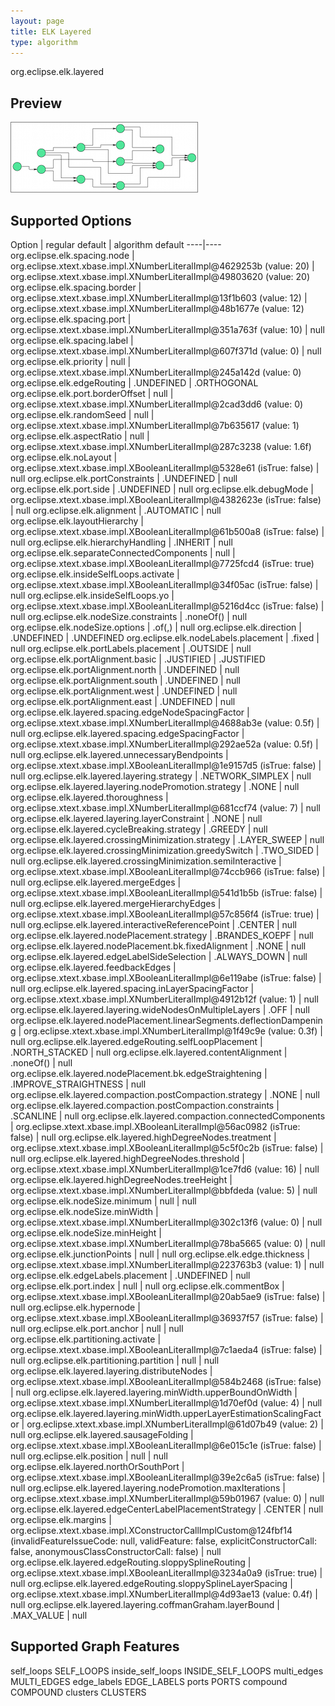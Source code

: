 ```yaml
---
layout: page
title: ELK Layered
type: algorithm
---
```

org.eclipse.elk.layered

## Preview
![](images/layered.png)

## Supported Options

Option | regular default | algorithm default 
----|----
org.eclipse.elk.spacing.node | org.eclipse.xtext.xbase.impl.XNumberLiteralImpl@4629253b (value: 20) | org.eclipse.xtext.xbase.impl.XNumberLiteralImpl@49803620 (value: 20)
org.eclipse.elk.spacing.border | org.eclipse.xtext.xbase.impl.XNumberLiteralImpl@13f1b603 (value: 12) | org.eclipse.xtext.xbase.impl.XNumberLiteralImpl@48b1677e (value: 12)
org.eclipse.elk.spacing.port | org.eclipse.xtext.xbase.impl.XNumberLiteralImpl@351a763f (value: 10) | null
org.eclipse.elk.spacing.label | org.eclipse.xtext.xbase.impl.XNumberLiteralImpl@607f371d (value: 0) | null
org.eclipse.elk.priority | null | org.eclipse.xtext.xbase.impl.XNumberLiteralImpl@245a142d (value: 0)
org.eclipse.elk.edgeRouting | <XFeatureCallImplCustom>.UNDEFINED | <XFeatureCallImplCustom>.ORTHOGONAL
org.eclipse.elk.port.borderOffset | null | org.eclipse.xtext.xbase.impl.XNumberLiteralImpl@2cad3dd6 (value: 0)
org.eclipse.elk.randomSeed | null | org.eclipse.xtext.xbase.impl.XNumberLiteralImpl@7b635617 (value: 1)
org.eclipse.elk.aspectRatio | null | org.eclipse.xtext.xbase.impl.XNumberLiteralImpl@287c3238 (value: 1.6f)
org.eclipse.elk.noLayout | org.eclipse.xtext.xbase.impl.XBooleanLiteralImpl@5328e61 (isTrue: false) | null
org.eclipse.elk.portConstraints | <XFeatureCallImplCustom>.UNDEFINED | null
org.eclipse.elk.port.side | <XFeatureCallImplCustom>.UNDEFINED | null
org.eclipse.elk.debugMode | org.eclipse.xtext.xbase.impl.XBooleanLiteralImpl@4382623e (isTrue: false) | null
org.eclipse.elk.alignment | <XFeatureCallImplCustom>.AUTOMATIC | null
org.eclipse.elk.layoutHierarchy | org.eclipse.xtext.xbase.impl.XBooleanLiteralImpl@61b500a8 (isTrue: false) | null
org.eclipse.elk.hierarchyHandling | <XFeatureCallImplCustom>.INHERIT | null
org.eclipse.elk.separateConnectedComponents | null | org.eclipse.xtext.xbase.impl.XBooleanLiteralImpl@7725fcd4 (isTrue: true)
org.eclipse.elk.insideSelfLoops.activate | org.eclipse.xtext.xbase.impl.XBooleanLiteralImpl@34f05ac (isTrue: false) | null
org.eclipse.elk.insideSelfLoops.yo | org.eclipse.xtext.xbase.impl.XBooleanLiteralImpl@5216d4cc (isTrue: false) | null
org.eclipse.elk.nodeSize.constraints | <XFeatureCallImplCustom>.noneOf(<XFeatureCallImplCustom>) | null
org.eclipse.elk.nodeSize.options | <XFeatureCallImplCustom>.of(<XMemberFeatureCallImplCustom>,<XMemberFeatureCallImplCustom>) | null
org.eclipse.elk.direction | <XFeatureCallImplCustom>.UNDEFINED | <XFeatureCallImplCustom>.UNDEFINED
org.eclipse.elk.nodeLabels.placement | <XFeatureCallImplCustom>.fixed | null
org.eclipse.elk.portLabels.placement | <XFeatureCallImplCustom>.OUTSIDE | null
org.eclipse.elk.portAlignment.basic | <XFeatureCallImplCustom>.JUSTIFIED | <XFeatureCallImplCustom>.JUSTIFIED
org.eclipse.elk.portAlignment.north | <XFeatureCallImplCustom>.UNDEFINED | null
org.eclipse.elk.portAlignment.south | <XFeatureCallImplCustom>.UNDEFINED | null
org.eclipse.elk.portAlignment.west | <XFeatureCallImplCustom>.UNDEFINED | null
org.eclipse.elk.portAlignment.east | <XFeatureCallImplCustom>.UNDEFINED | null
org.eclipse.elk.layered.spacing.edgeNodeSpacingFactor | org.eclipse.xtext.xbase.impl.XNumberLiteralImpl@4688ab3e (value: 0.5f) | null
org.eclipse.elk.layered.spacing.edgeSpacingFactor | org.eclipse.xtext.xbase.impl.XNumberLiteralImpl@292ae52a (value: 0.5f) | null
org.eclipse.elk.layered.unnecessaryBendpoints | org.eclipse.xtext.xbase.impl.XBooleanLiteralImpl@1e9157d5 (isTrue: false) | null
org.eclipse.elk.layered.layering.strategy | <XFeatureCallImplCustom>.NETWORK_SIMPLEX | null
org.eclipse.elk.layered.layering.nodePromotion.strategy | <XFeatureCallImplCustom>.NONE | null
org.eclipse.elk.layered.thoroughness | org.eclipse.xtext.xbase.impl.XNumberLiteralImpl@681ccf74 (value: 7) | null
org.eclipse.elk.layered.layering.layerConstraint | <XFeatureCallImplCustom>.NONE | null
org.eclipse.elk.layered.cycleBreaking.strategy | <XFeatureCallImplCustom>.GREEDY | null
org.eclipse.elk.layered.crossingMinimization.strategy | <XFeatureCallImplCustom>.LAYER_SWEEP | null
org.eclipse.elk.layered.crossingMinimization.greedySwitch | <XFeatureCallImplCustom>.TWO_SIDED | null
org.eclipse.elk.layered.crossingMinimization.semiInteractive | org.eclipse.xtext.xbase.impl.XBooleanLiteralImpl@74ccb966 (isTrue: false) | null
org.eclipse.elk.layered.mergeEdges | org.eclipse.xtext.xbase.impl.XBooleanLiteralImpl@541d1b5b (isTrue: false) | null
org.eclipse.elk.layered.mergeHierarchyEdges | org.eclipse.xtext.xbase.impl.XBooleanLiteralImpl@57c856f4 (isTrue: true) | null
org.eclipse.elk.layered.interactiveReferencePoint | <XFeatureCallImplCustom>.CENTER | null
org.eclipse.elk.layered.nodePlacement.strategy | <XFeatureCallImplCustom>.BRANDES_KOEPF | null
org.eclipse.elk.layered.nodePlacement.bk.fixedAlignment | <XFeatureCallImplCustom>.NONE | null
org.eclipse.elk.layered.edgeLabelSideSelection | <XFeatureCallImplCustom>.ALWAYS_DOWN | null
org.eclipse.elk.layered.feedbackEdges | org.eclipse.xtext.xbase.impl.XBooleanLiteralImpl@6e119abe (isTrue: false) | null
org.eclipse.elk.layered.spacing.inLayerSpacingFactor | org.eclipse.xtext.xbase.impl.XNumberLiteralImpl@4912b12f (value: 1) | null
org.eclipse.elk.layered.layering.wideNodesOnMultipleLayers | <XFeatureCallImplCustom>.OFF | null
org.eclipse.elk.layered.nodePlacement.linearSegments.deflectionDampening | org.eclipse.xtext.xbase.impl.XNumberLiteralImpl@1f49c9e (value: 0.3f) | null
org.eclipse.elk.layered.edgeRouting.selfLoopPlacement | <XFeatureCallImplCustom>.NORTH_STACKED | null
org.eclipse.elk.layered.contentAlignment | <XFeatureCallImplCustom>.noneOf(<XFeatureCallImplCustom>) | null
org.eclipse.elk.layered.nodePlacement.bk.edgeStraightening | <XFeatureCallImplCustom>.IMPROVE_STRAIGHTNESS | null
org.eclipse.elk.layered.compaction.postCompaction.strategy | <XFeatureCallImplCustom>.NONE | null
org.eclipse.elk.layered.compaction.postCompaction.constraints | <XFeatureCallImplCustom>.SCANLINE | null
org.eclipse.elk.layered.compaction.connectedComponents | org.eclipse.xtext.xbase.impl.XBooleanLiteralImpl@56ac0982 (isTrue: false) | null
org.eclipse.elk.layered.highDegreeNodes.treatment | org.eclipse.xtext.xbase.impl.XBooleanLiteralImpl@5c5f0c2b (isTrue: false) | null
org.eclipse.elk.layered.highDegreeNodes.threshold | org.eclipse.xtext.xbase.impl.XNumberLiteralImpl@1ce7fd6 (value: 16) | null
org.eclipse.elk.layered.highDegreeNodes.treeHeight | org.eclipse.xtext.xbase.impl.XNumberLiteralImpl@bbfdeda (value: 5) | null
org.eclipse.elk.nodeSize.minimum | null | null
org.eclipse.elk.nodeSize.minWidth | org.eclipse.xtext.xbase.impl.XNumberLiteralImpl@302c13f6 (value: 0) | null
org.eclipse.elk.nodeSize.minHeight | org.eclipse.xtext.xbase.impl.XNumberLiteralImpl@78ba5665 (value: 0) | null
org.eclipse.elk.junctionPoints | null | null
org.eclipse.elk.edge.thickness | org.eclipse.xtext.xbase.impl.XNumberLiteralImpl@223763b3 (value: 1) | null
org.eclipse.elk.edgeLabels.placement | <XFeatureCallImplCustom>.UNDEFINED | null
org.eclipse.elk.port.index | null | null
org.eclipse.elk.commentBox | org.eclipse.xtext.xbase.impl.XBooleanLiteralImpl@20ab5ae9 (isTrue: false) | null
org.eclipse.elk.hypernode | org.eclipse.xtext.xbase.impl.XBooleanLiteralImpl@36937f57 (isTrue: false) | null
org.eclipse.elk.port.anchor | null | null
org.eclipse.elk.partitioning.activate | org.eclipse.xtext.xbase.impl.XBooleanLiteralImpl@7c1aeda4 (isTrue: false) | null
org.eclipse.elk.partitioning.partition | null | null
org.eclipse.elk.layered.layering.distributeNodes | org.eclipse.xtext.xbase.impl.XBooleanLiteralImpl@584b2468 (isTrue: false) | null
org.eclipse.elk.layered.layering.minWidth.upperBoundOnWidth | org.eclipse.xtext.xbase.impl.XNumberLiteralImpl@1d70ef0d (value: 4) | null
org.eclipse.elk.layered.layering.minWidth.upperLayerEstimationScalingFactor | org.eclipse.xtext.xbase.impl.XNumberLiteralImpl@61d07b49 (value: 2) | null
org.eclipse.elk.layered.sausageFolding | org.eclipse.xtext.xbase.impl.XBooleanLiteralImpl@6e015c1e (isTrue: false) | null
org.eclipse.elk.position | null | null
org.eclipse.elk.layered.northOrSouthPort | org.eclipse.xtext.xbase.impl.XBooleanLiteralImpl@39e2c6a5 (isTrue: false) | null
org.eclipse.elk.layered.layering.nodePromotion.maxIterations | org.eclipse.xtext.xbase.impl.XNumberLiteralImpl@59b01967 (value: 0) | null
org.eclipse.elk.layered.edgeCenterLabelPlacementStrategy | <XFeatureCallImplCustom>.CENTER | null
org.eclipse.elk.margins | org.eclipse.xtext.xbase.impl.XConstructorCallImplCustom@124fbf14 (invalidFeatureIssueCode: null, validFeature: false, explicitConstructorCall: false, anonymousClassConstructorCall: false) | null
org.eclipse.elk.layered.edgeRouting.sloppySplineRouting | org.eclipse.xtext.xbase.impl.XBooleanLiteralImpl@3234a0a9 (isTrue: true) | null
org.eclipse.elk.layered.edgeRouting.sloppySplineLayerSpacing | org.eclipse.xtext.xbase.impl.XNumberLiteralImpl@4d93ae13 (value: 0.4f) | null
org.eclipse.elk.layered.layering.coffmanGraham.layerBound | <XFeatureCallImplCustom>.MAX_VALUE | null

## Supported Graph Features
self_loops    SELF_LOOPS
inside_self_loops    INSIDE_SELF_LOOPS
multi_edges    MULTI_EDGES
edge_labels    EDGE_LABELS
ports    PORTS
compound    COMPOUND
clusters    CLUSTERS

